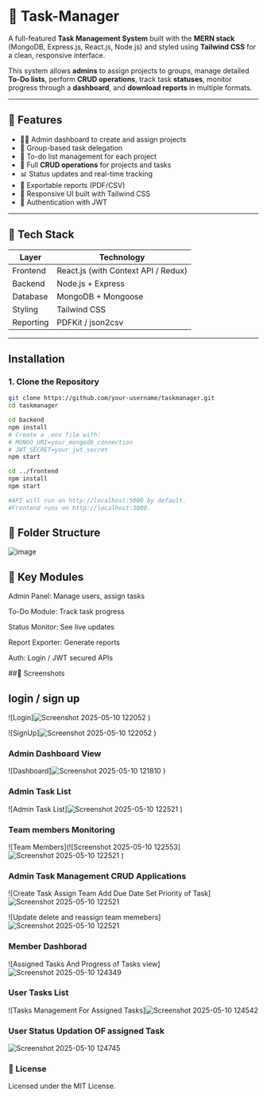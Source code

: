 # 🧾 Task-Manager

A full-featured **Task Management System** built with the **MERN stack** (MongoDB, Express.js, React.js, Node.js) and styled using **Tailwind CSS** for a clean, responsive interface.

This system allows **admins** to assign projects to groups, manage detailed **To-Do lists**, perform **CRUD operations**, track task **statuses**, monitor progress through a **dashboard**, and **download reports** in multiple formats.

---

## 🚀 Features

- 🧑‍💼 Admin dashboard to create and assign projects
- 👥 Group-based task delegation
- 📝 To-do list management for each project
- 🔄 Full **CRUD operations** for projects and tasks
- 📊 Status updates and real-time tracking
- 📁 Exportable reports (PDF/CSV)
- 🎨 Responsive UI built with Tailwind CSS
- 🔐 Authentication with JWT

---

## 🧰 Tech Stack

| Layer        | Technology        |
|--------------|-------------------|
| Frontend     | React.js (with Context API / Redux) |
| Backend      | Node.js + Express |
| Database     | MongoDB + Mongoose |
| Styling      | Tailwind CSS      |
| Reporting    | PDFKit / json2csv  |

---

##  Installation

### 1. Clone the Repository

```bash
git clone https://github.com/your-username/taskmanager.git
cd taskmanager

cd backend
npm install
# Create a .env file with:
# MONGO_URI=your_mongodb_connection
# JWT_SECRET=your_jwt_secret
npm start

cd ../frontend
npm install
npm start

#API will run on http://localhost:5000 by default.
#Frontend runs on http://localhost:3000.
```
## 📂 Folder Structure

![image](https://github.com/user-attachments/assets/2ac7b437-00cc-4fc1-abc2-2383919b3f79)


## 🧪 Key Modules

Admin Panel: Manage users, assign tasks

To-Do Module: Track task progress

Status Monitor: See live updates

Report Exporter: Generate reports

Auth: Login / JWT secured APIs

##📸 Screenshots


## login / sign up
![Login]![Screenshot 2025-05-10 122052](https://github.com/user-attachments/assets/4862f66a-f91f-401f-ac4e-5181ea13f80d)
)

![SignUp]![Screenshot 2025-05-10 122052](https://github.com/user-attachments/assets/a43cd806-62fc-4d52-9fef-6a1cf3ca0375)
)

###  Admin Dashboard View
![Dashboard]![Screenshot 2025-05-10 121810](https://github.com/user-attachments/assets/802ee92d-07a5-4c92-aef4-724336755ea2)
)


###  Admin Task List
![Admin Task List]![Screenshot 2025-05-10 122521](https://github.com/user-attachments/assets/eab8e4cc-ee41-4e66-bc66-eb3e43d431fe)
)

### Team members Monitoring

![Team Members](![Screenshot 2025-05-10 122553]![Screenshot 2025-05-10 122521](https://github.com/user-attachments/assets/1b668b28-f060-412f-8d01-f9818adc8899)
)

### Admin Task Management CRUD Applications

![Create Task Assign Team Add Due Date Set Priority of Task]![Screenshot 2025-05-10 122521](https://github.com/user-attachments/assets/0101344c-04c2-4a37-a92c-48fac8c3feec)

![Update delete and reassign team memebers]![Screenshot 2025-05-10 122521](https://github.com/user-attachments/assets/0f048fc4-789a-4c2a-9a80-7681d548b463)

### Member Dashborad
![Assigned Tasks And Progress of Tasks view]![Screenshot 2025-05-10 124349](https://github.com/user-attachments/assets/8e0e9bcf-0e18-4c85-9be8-9cc64119c4b9)

### User Tasks List
![Tasks Management For Assigned Tasks]![Screenshot 2025-05-10 124542](https://github.com/user-attachments/assets/a525b995-98ee-4182-8351-e778bc5d548f)

### User Status Updation OF assigned Task
![Screenshot 2025-05-10 124745](https://github.com/user-attachments/assets/d5a2408b-05db-4ab9-b334-5a202e2cc6ff)

### 📜 License
Licensed under the MIT License.


